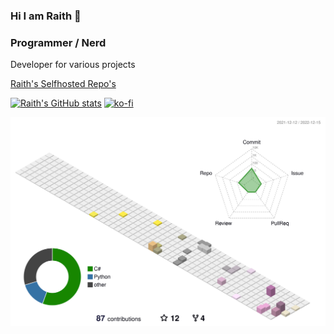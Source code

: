 ### Hi I am Raith 👋

<h3>Programmer / Nerd</h3>

Developer for various projects

[Raith's Selfhosted Repo's](https://source.raith.one)

[![Raith's GitHub stats](https://github-readme-stats.vercel.app/api?username=RaithSphere&show_icons=true&theme=slateorange)](https://github.com/anuraghazra/github-readme-stats)
[![ko-fi](https://ko-fi.com/img/githubbutton_sm.svg)](https://ko-fi.com/A814W1R)

<img src="https://raw.githubusercontent.com/raithsphere/raithsphere/master/profile-3d-contrib/profile-south-season.svg" />

<!--
**RaithSphere/RaithSphere** is a ✨ _special_ ✨ repository because its `README.md` (this file) appears on your GitHub profile.

Here are some ideas to get you started:

- 🔭 I’m currently working on ...
- 🌱 I’m currently learning ...
- 👯 I’m looking to collaborate on ...
- 🤔 I’m looking for help with ...
- 💬 Ask me about ...
- 📫 How to reach me: ...
- 😄 Pronouns: ...
- ⚡ Fun fact: ...
-->
